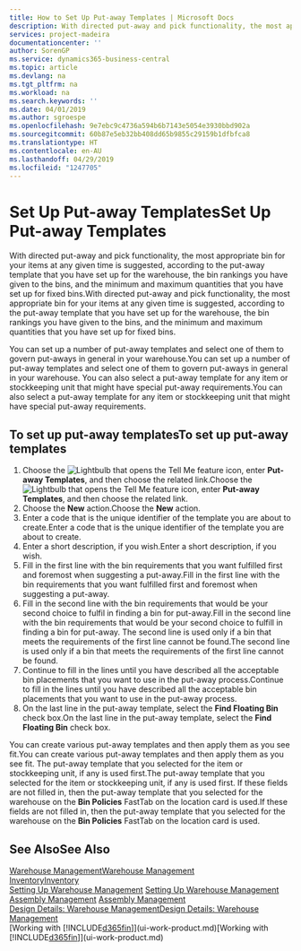 ```yaml
---
title: How to Set Up Put-away Templates | Microsoft Docs
description: With directed put-away and pick functionality, the most appropriate bin for your items at any given time is suggested, according to the put-away template that you have set up for the warehouse, the bin rankings you have given to the bins, and the minimum and maximum quantities that you have set up for fixed bins.
services: project-madeira
documentationcenter: ''
author: SorenGP
ms.service: dynamics365-business-central
ms.topic: article
ms.devlang: na
ms.tgt_pltfrm: na
ms.workload: na
ms.search.keywords: ''
ms.date: 04/01/2019
ms.author: sgroespe
ms.openlocfilehash: 9e7ebc9c4736a594b6b7143e5054e3930bbd902a
ms.sourcegitcommit: 60b87e5eb32bb408dd65b9855c29159b1dfbfca8
ms.translationtype: HT
ms.contentlocale: en-AU
ms.lasthandoff: 04/29/2019
ms.locfileid: "1247705"
---
```

# <a name="set-up-put-away-templates"></a><span data-ttu-id="7672d-103">Set Up Put-away Templates</span><span class="sxs-lookup"><span data-stu-id="7672d-103">Set Up Put-away Templates</span></span>
<span data-ttu-id="7672d-104">With directed put-away and pick functionality, the most appropriate bin for your items at any given time is suggested, according to the put-away template that you have set up for the warehouse, the bin rankings you have given to the bins, and the minimum and maximum quantities that you have set up for fixed bins.</span><span class="sxs-lookup"><span data-stu-id="7672d-104">With directed put-away and pick functionality, the most appropriate bin for your items at any given time is suggested, according to the put-away template that you have set up for the warehouse, the bin rankings you have given to the bins, and the minimum and maximum quantities that you have set up for fixed bins.</span></span>  

<span data-ttu-id="7672d-105">You can set up a number of put-away templates and select one of them to govern put-aways in general in your warehouse.</span><span class="sxs-lookup"><span data-stu-id="7672d-105">You can set up a number of put-away templates and select one of them to govern put-aways in general in your warehouse.</span></span> <span data-ttu-id="7672d-106">You can also select a put-away template for any item or stockkeeping unit that might have special put-away requirements.</span><span class="sxs-lookup"><span data-stu-id="7672d-106">You can also select a put-away template for any item or stockkeeping unit that might have special put-away requirements.</span></span>  

## <a name="to-set-up-put-away-templates"></a><span data-ttu-id="7672d-107">To set up put-away templates</span><span class="sxs-lookup"><span data-stu-id="7672d-107">To set up put-away templates</span></span>  
1.  <span data-ttu-id="7672d-108">Choose the ![Lightbulb that opens the Tell Me feature](media/ui-search/search_small.png "Tell me what you want to do") icon, enter **Put-away Templates**, and then choose the related link.</span><span class="sxs-lookup"><span data-stu-id="7672d-108">Choose the ![Lightbulb that opens the Tell Me feature](media/ui-search/search_small.png "Tell me what you want to do") icon, enter **Put-away Templates**, and then choose the related link.</span></span>  
2.  <span data-ttu-id="7672d-109">Choose the **New** action.</span><span class="sxs-lookup"><span data-stu-id="7672d-109">Choose the **New** action.</span></span>  
3.  <span data-ttu-id="7672d-110">Enter a code that is the unique identifier of the template you are about to create.</span><span class="sxs-lookup"><span data-stu-id="7672d-110">Enter a code that is the unique identifier of the template you are about to create.</span></span>  
4.  <span data-ttu-id="7672d-111">Enter a short description, if you wish.</span><span class="sxs-lookup"><span data-stu-id="7672d-111">Enter a short description, if you wish.</span></span>  
5.  <span data-ttu-id="7672d-112">Fill in the first line with the bin requirements that you want fulfilled first and foremost when suggesting a put-away.</span><span class="sxs-lookup"><span data-stu-id="7672d-112">Fill in the first line with the bin requirements that you want fulfilled first and foremost when suggesting a put-away.</span></span>  
6.  <span data-ttu-id="7672d-113">Fill in the second line with the bin requirements that would be your second choice to fulfil in finding a bin for put-away.</span><span class="sxs-lookup"><span data-stu-id="7672d-113">Fill in the second line with the bin requirements that would be your second choice to fulfill in finding a bin for put-away.</span></span> <span data-ttu-id="7672d-114">The second line is used only if a bin that meets the requirements of the first line cannot be found.</span><span class="sxs-lookup"><span data-stu-id="7672d-114">The second line is used only if a bin that meets the requirements of the first line cannot be found.</span></span>  
7.  <span data-ttu-id="7672d-115">Continue to fill in the lines until you have described all the acceptable bin placements that you want to use in the put-away process.</span><span class="sxs-lookup"><span data-stu-id="7672d-115">Continue to fill in the lines until you have described all the acceptable bin placements that you want to use in the put-away process.</span></span>  
8.  <span data-ttu-id="7672d-116">On the last line in the put-away template, select the **Find Floating Bin** check box.</span><span class="sxs-lookup"><span data-stu-id="7672d-116">On the last line in the put-away template, select the **Find Floating Bin** check box.</span></span>  

<span data-ttu-id="7672d-117">You can create various put-away templates and then apply them as you see fit.</span><span class="sxs-lookup"><span data-stu-id="7672d-117">You can create various put-away templates and then apply them as you see fit.</span></span> <span data-ttu-id="7672d-118">The put-away template that you selected for the item or stockkeeping unit, if any is used first.</span><span class="sxs-lookup"><span data-stu-id="7672d-118">The put-away template that you selected for the item or stockkeeping unit, if any is used first.</span></span> <span data-ttu-id="7672d-119">If these fields are not filled in, then the put-away template that you selected for the warehouse on the **Bin Policies** FastTab on the location card is used.</span><span class="sxs-lookup"><span data-stu-id="7672d-119">If these fields are not filled in, then the put-away template that you selected for the warehouse on the **Bin Policies** FastTab on the location card is used.</span></span>  

## <a name="see-also"></a><span data-ttu-id="7672d-120">See Also</span><span class="sxs-lookup"><span data-stu-id="7672d-120">See Also</span></span>  
[<span data-ttu-id="7672d-121">Warehouse Management</span><span class="sxs-lookup"><span data-stu-id="7672d-121">Warehouse Management</span></span>](warehouse-manage-warehouse.md)  
[<span data-ttu-id="7672d-122">Inventory</span><span class="sxs-lookup"><span data-stu-id="7672d-122">Inventory</span></span>](inventory-manage-inventory.md)  
<span data-ttu-id="7672d-123">[Setting Up Warehouse Management](warehouse-setup-warehouse.md)   </span><span class="sxs-lookup"><span data-stu-id="7672d-123">[Setting Up Warehouse Management](warehouse-setup-warehouse.md)   </span></span>  
<span data-ttu-id="7672d-124">[Assembly Management](assembly-assemble-items.md)  </span><span class="sxs-lookup"><span data-stu-id="7672d-124">[Assembly Management](assembly-assemble-items.md)  </span></span>  
[<span data-ttu-id="7672d-125">Design Details: Warehouse Management</span><span class="sxs-lookup"><span data-stu-id="7672d-125">Design Details: Warehouse Management</span></span>](design-details-warehouse-management.md)  
<span data-ttu-id="7672d-126">[Working with [!INCLUDE[d365fin](includes/d365fin_md.md)]](ui-work-product.md)</span><span class="sxs-lookup"><span data-stu-id="7672d-126">[Working with [!INCLUDE[d365fin](includes/d365fin_md.md)]](ui-work-product.md)</span></span>
